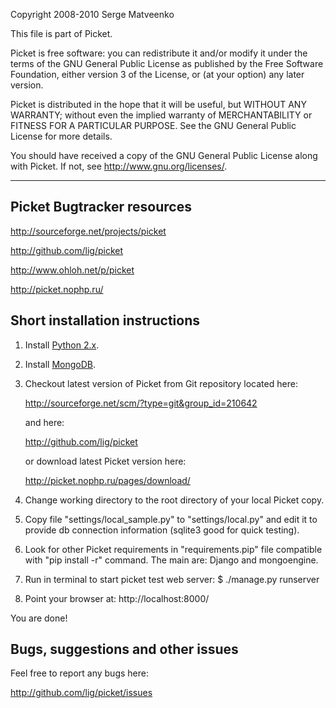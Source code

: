 Copyright 2008-2010 Serge Matveenko

This file is part of Picket.

Picket is free software: you can redistribute it and/or modify
it under the terms of the GNU General Public License as published by
the Free Software Foundation, either version 3 of the License, or
(at your option) any later version.

Picket is distributed in the hope that it will be useful,
but WITHOUT ANY WARRANTY; without even the implied warranty of
MERCHANTABILITY or FITNESS FOR A PARTICULAR PURPOSE.  See the
GNU General Public License for more details.

You should have received a copy of the GNU General Public License
along with Picket.  If not, see <http://www.gnu.org/licenses/>.

----

## Picket Bugtracker resources

<http://sourceforge.net/projects/picket>

<http://github.com/lig/picket>

<http://www.ohloh.net/p/picket>

<http://picket.nophp.ru/>


## Short installation instructions

1. Install [Python 2.x](http://python.org/).

2. Install [MongoDB](http://www.mongodb.org/).

3. Checkout latest version of Picket from Git repository located here:

    <http://sourceforge.net/scm/?type=git&group_id=210642>
    
    and here:
    
    <http://github.com/lig/picket>
    
    or download latest Picket version here:
    
    <http://picket.nophp.ru/pages/download/>

4. Change working directory to the root directory of your local Picket copy.

5. Copy file "settings/local_sample.py" to "settings/local.py" and edit it to
provide db connection information (sqlite3 good for quick testing).

6. Look for other Picket requirements in "requirements.pip" file compatible
with "pip install -r" command. The main are: Django and mongoengine.

7. Run in terminal to start picket test web server:
$ ./manage.py runserver

8. Point your browser at:
http://localhost:8000/

You are done!

## Bugs, suggestions and other issues

Feel free to report any bugs here:

<http://github.com/lig/picket/issues>
